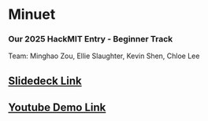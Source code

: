 # Minuet
### Our 2025 HackMIT Entry - Beginner Track
Team: Minghao Zou, Ellie Slaughter, Kevin Shen, Chloe Lee

## [Slidedeck Link](https://www.canva.com/design/DAGy8smARwQ/OF5OAreLkSIjBZZPsl13sQ/view?utm_content=DAGy8smARwQ&utm_campaign=designshare&utm_medium=link2&utm_source=uniquelinks&utlId=h34105d5a98)

## [Youtube Demo Link](https://youtu.be/wYukj9VAzuQ)
